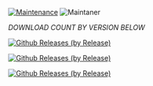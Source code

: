 [![Maintenance](https://img.shields.io/badge/Maintained%3F-yes-green.svg)](https://GitHub.com/Naereen/StrapDown.js/graphs/commit-activity)   ![Maintaner](https://img.shields.io/badge/maintainer-ShadowBreaker-blue)

*DOWNLOAD COUNT BY VERSION BELOW*

[![Github Releases (by Release)](https://img.shields.io/github/downloads/HyconOS-Releases/RedmiNote7-7S-lavender/V2.5/total.svg)](https://GitHub.com/Hycon-Releases/RedmiNote7-7S-lavender/releases)



[![Github Releases (by Release)](https://img.shields.io/github/downloads/HyconOS-Releases/RedmiNote7-7S-lavender/V1.5/total.svg)](https://GitHub.com/Hycon-Releases/RedmiNote7-7S-lavender/releases)


[![Github Releases (by Release)](https://img.shields.io/github/downloads/HyconOS-Releases/RedmiNote7-7S-lavender/V1.0/total.svg)](https://GitHub.com/Hycon-Releases/RedmiNote7-7S-lavender/releases)
